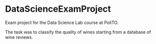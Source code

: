 # DataScienceExamProject

Exam project for the Data Science Lab course at PoliTO.

The task was to classify the quality of wines starting from a database of wine reviews.
